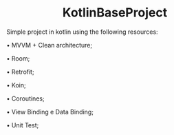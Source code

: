 <h1 align="center">KotlinBaseProject</h1>

<p>Simple project in kotlin using the following resources:</p>
<p>  • MVVM + Clean architecture;</p>
<p>  • Room;</p>
<p>  • Retrofit;</p>
<p>  • Koin;</p>
<p>  • Coroutines;</p>
<p>  • View Binding e Data Binding;</p>
<p>  • Unit Test;</p>
